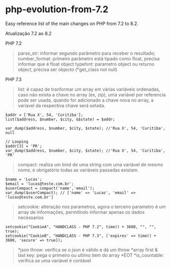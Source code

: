 # php-evolution-from-7.2
Easy reference list of the main changes on PHP from 7.2 to 8.2.

Atualização 7.2 ao 8.2

PHP 7.2
> parse_str: informar segundo parâmetro para receber o resultado;
> number_format: primeiro parâmetro está tipado como float, precisa informar que é float
> object typehint: parametro object ou returno object, precisa ser objecto
> (*get_class not null)

PHP 7.3
> list: é capaz de tranformar um array em várias variáveis ordenadas, caso não exista a chave no array (ex, zip), uma variável por referencia pode ser usada, quando for adicionado a chave nova no array, a variavel da respectiva chave será setada.
```
$addr = ['Rua X', 54, 'Curitiba'];
list($address, $number, $city, &$state) = $addr; 

var_dump($address, $number, $city, $state); //'Rua X', 54, 'Curitiba', null

// Looping
$addr[3] = 'PR';
var_dump($address, $number, $city, $state); //'Rua X', 54, 'Curitiba', 'PR'
```

> compact: realiza um bind de uma string com uma variável de mesmo nome, é obrigatório todas as variáveis passadas existam.
```
$name = 'Lucas';
$email = 'lucas@teste.com.br';
$userCompact = compact('name','email');
var_dump($userCompact); // ['name' => 'Lucas', 'email' => 'lucas@teste.com.br']
```

> setcookie: alteração nos parametros, agora o terceiro parametro é um array de informações, permitindo informar apenas os dados necessarios
```
setcookie("CookieA", "HANDCLASS - PHP 7.2", time() + 3600, "", "", true);
setcookie("CookieB", "HANDCLASS - PHP 7.3", ['expires' => time() + 3600, 'secure' => true]);
```

> *json throw: verifica se o json é válido e dá um throw
> *array first & last key: pega o primeiro ou ultimo item do array
> *EOT
> *is_countable: verifica se uma variável é contável
